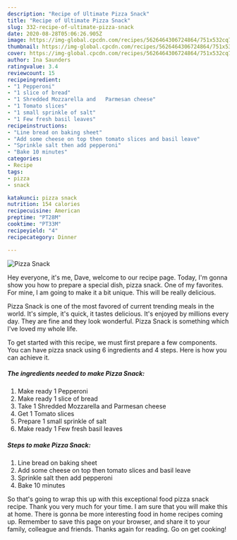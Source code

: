 ```yaml
---
description: "Recipe of Ultimate Pizza Snack"
title: "Recipe of Ultimate Pizza Snack"
slug: 332-recipe-of-ultimate-pizza-snack
date: 2020-08-28T05:06:26.905Z
image: https://img-global.cpcdn.com/recipes/5626464306724864/751x532cq70/pizza-snack-recipe-main-photo.jpg
thumbnail: https://img-global.cpcdn.com/recipes/5626464306724864/751x532cq70/pizza-snack-recipe-main-photo.jpg
cover: https://img-global.cpcdn.com/recipes/5626464306724864/751x532cq70/pizza-snack-recipe-main-photo.jpg
author: Ina Saunders
ratingvalue: 3.4
reviewcount: 15
recipeingredient:
- "1 Pepperoni"
- "1 slice of bread"
- "1 Shredded Mozzarella and   Parmesan cheese"
- "1 Tomato slices"
- "1 small sprinkle of salt"
- "1 Few fresh basil leaves"
recipeinstructions:
- "Line bread on baking sheet"
- "Add some cheese on top then tomato slices and basil leave"
- "Sprinkle salt then add pepperoni"
- "Bake 10 minutes"
categories:
- Recipe
tags:
- pizza
- snack

katakunci: pizza snack 
nutrition: 154 calories
recipecuisine: American
preptime: "PT28M"
cooktime: "PT33M"
recipeyield: "4"
recipecategory: Dinner

---
```



![Pizza Snack](https://img-global.cpcdn.com/recipes/5626464306724864/751x532cq70/pizza-snack-recipe-main-photo.jpg)

Hey everyone, it's me, Dave, welcome to our recipe page. Today, I'm gonna show you how to prepare a special dish, pizza snack. One of my favorites. For mine, I am going to make it a bit unique. This will be really delicious.



Pizza Snack is one of the most favored of current trending meals in the world. It's simple, it's quick, it tastes delicious. It's enjoyed by millions every day. They are fine and they look wonderful. Pizza Snack is something which I've loved my whole life.


To get started with this recipe, we must first prepare a few components. You can have pizza snack using 6 ingredients and 4 steps. Here is how you can achieve it.

<!--inarticleads1-->

##### The ingredients needed to make Pizza Snack:

1. Make ready 1 Pepperoni
1. Make ready 1 slice of bread
1. Take 1 Shredded Mozzarella and   Parmesan cheese
1. Get 1 Tomato slices
1. Prepare 1 small sprinkle of salt
1. Make ready 1 Few fresh basil leaves




<!--inarticleads2-->

##### Steps to make Pizza Snack:

1. Line bread on baking sheet
1. Add some cheese on top then tomato slices and basil leave
1. Sprinkle salt then add pepperoni
1. Bake 10 minutes




So that's going to wrap this up with this exceptional food pizza snack recipe. Thank you very much for your time. I am sure that you will make this at home. There is gonna be more interesting food in home recipes coming up. Remember to save this page on your browser, and share it to your family, colleague and friends. Thanks again for reading. Go on get cooking!
